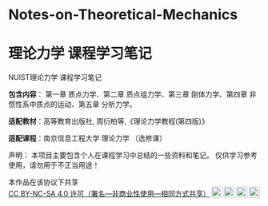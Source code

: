 # Notes-on-Theoretical-Mechanics
# 理论力学 课程学习笔记
NUIST理论力学 课程学习笔记

**包含内容**： 第一章 质点力学、第二章 质点组力学、第三章 刚体力学、第四章 非惯性系中质点的运动、第五章 分析力学。

**适配教材**：高等教育出版社, 周衍柏等,《理论力学教程(第四版)》

**适配课程**：南京信息工程大学 理论力学 （选修课）

<p>声明：
本项目主要包含个人在课程学习中总结的一些资料和笔记。
仅供学习参考使用，请勿用于不正当用途！</p>


<p xmlns:cc="http://creativecommons.org/ns#" >本作品在该协议下共享 <a href="https://creativecommons.org/licenses/by-nc-sa/4.0/?ref=chooser-v1" target="_blank" rel="license noopener noreferrer" style="display:inline-block;">CC BY-NC-SA 4.0 许可（署名—非商业性使用—相同方式共享）<img style="height:22px!important;margin-left:3px;vertical-align:text-bottom;" src="https://mirrors.creativecommons.org/presskit/icons/cc.svg?ref=chooser-v1" alt=""><img style="height:22px!important;margin-left:3px;vertical-align:text-bottom;" src="https://mirrors.creativecommons.org/presskit/icons/by.svg?ref=chooser-v1" alt=""><img style="height:22px!important;margin-left:3px;vertical-align:text-bottom;" src="https://mirrors.creativecommons.org/presskit/icons/nc.svg?ref=chooser-v1" alt=""><img style="height:22px!important;margin-left:3px;vertical-align:text-bottom;" src="https://mirrors.creativecommons.org/presskit/icons/sa.svg?ref=chooser-v1" alt=""></a></p>
